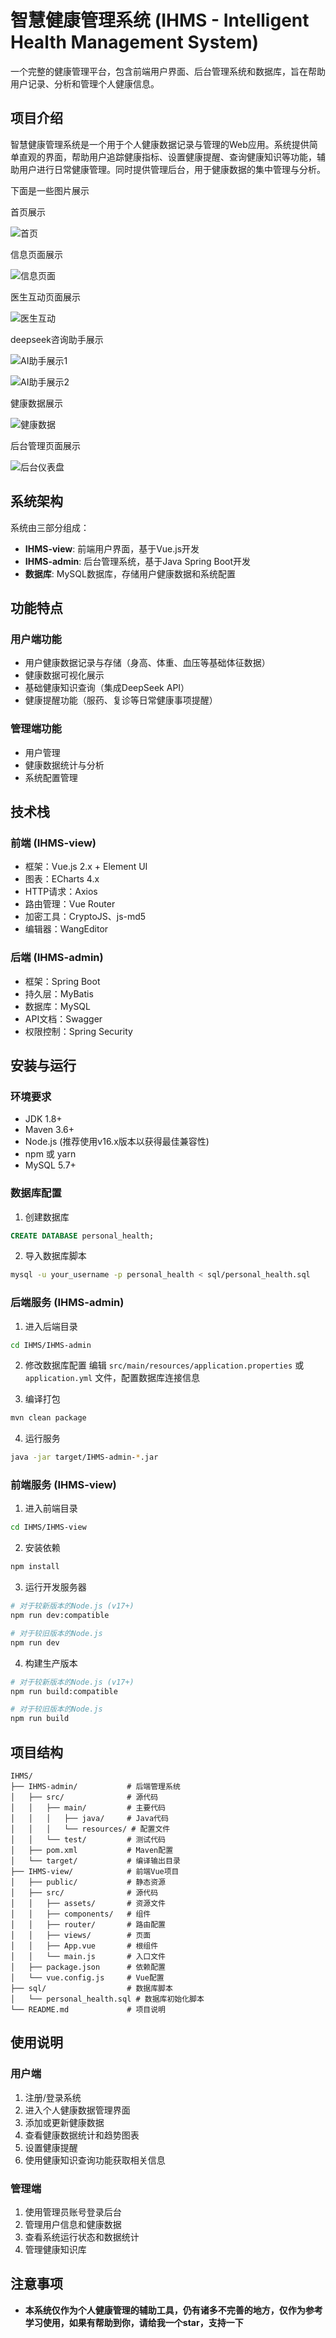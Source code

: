 # 智慧健康管理系统 (IHMS - Intelligent Health Management System)

一个完整的健康管理平台，包含前端用户界面、后台管理系统和数据库，旨在帮助用户记录、分析和管理个人健康信息。

## 项目介绍

智慧健康管理系统是一个用于个人健康数据记录与管理的Web应用。系统提供简单直观的界面，帮助用户追踪健康指标、设置健康提醒、查询健康知识等功能，辅助用户进行日常健康管理。同时提供管理后台，用于健康数据的集中管理与分析。

下面是一些图片展示

首页展示

![首页](https://media.githubusercontent.com/media/JX05120LLL/IHMS/refs/heads/main/IHMS-admin/src/main/resources/pic/%E9%A6%96%E9%A1%B5%E5%B1%95%E7%A4%BA.png?token=BDEY44WZY2AYDH5R3MHWXVLIGVX3O)

信息页面展示

![信息页面](https://media.githubusercontent.com/media/JX05120LLL/IHMS/refs/heads/main/IHMS-admin/src/main/resources/pic/%E4%BF%A1%E6%81%AF%E5%B1%95%E7%A4%BA.png?token=BDEY44RMJPWBZV7YUJOTTWLIGVYAG)

医生互动页面展示

![医生互动](https://media.githubusercontent.com/media/JX05120LLL/IHMS/refs/heads/main/IHMS-admin/src/main/resources/pic/%E5%8C%BB%E7%94%9F%E5%AF%B9%E8%AF%9D%E5%B1%95%E7%A4%BA1.png?token=BDEY44S5XU2Z6FLM3LG7CELIGVYCU)



deepseek咨询助手展示

![AI助手展示1](https://media.githubusercontent.com/media/JX05120LLL/IHMS/refs/heads/main/IHMS-admin/src/main/resources/pic/%E5%92%A8%E8%AF%A2%E5%8A%A9%E6%89%8B%E5%B1%95%E7%A4%BA1.png?token=BDEY44TX2FWUHVACGQZAUYTIGVYEY)

![AI助手展示2](https://media.githubusercontent.com/media/JX05120LLL/IHMS/refs/heads/main/IHMS-admin/src/main/resources/pic/%E5%92%A8%E8%AF%A2%E5%8A%A9%E6%89%8B%E5%B1%95%E7%A4%BA2.png?token=BDEY44RQ5AQX2PO3AEDC2ITIGVYG6)

健康数据展示

![健康数据](https://media.githubusercontent.com/media/JX05120LLL/IHMS/refs/heads/main/IHMS-admin/src/main/resources/pic/%E5%81%A5%E5%BA%B7%E6%95%B0%E6%8D%AE.png?token=BDEY44RBWUSJTGGSEZ2EJP3IGVYL6)



后台管理页面展示

![后台仪表盘](https://media.githubusercontent.com/media/JX05120LLL/IHMS/refs/heads/main/IHMS-admin/src/main/resources/pic/%E5%90%8E%E5%8F%B0%E5%B1%95%E7%A4%BA1.png?token=BDEY44Q5AQPLZ6P7PK2TMZ3IGVYI6)



## 系统架构

系统由三部分组成：
- **IHMS-view**: 前端用户界面，基于Vue.js开发
- **IHMS-admin**: 后台管理系统，基于Java Spring Boot开发
- **数据库**: MySQL数据库，存储用户健康数据和系统配置

## 功能特点

### 用户端功能
- 用户健康数据记录与存储（身高、体重、血压等基础体征数据）
- 健康数据可视化展示
- 基础健康知识查询（集成DeepSeek API）
- 健康提醒功能（服药、复诊等日常健康事项提醒）

### 管理端功能
- 用户管理
- 健康数据统计与分析
- 系统配置管理

## 技术栈

### 前端 (IHMS-view)
- 框架：Vue.js 2.x + Element UI
- 图表：ECharts 4.x
- HTTP请求：Axios
- 路由管理：Vue Router
- 加密工具：CryptoJS、js-md5
- 编辑器：WangEditor

### 后端 (IHMS-admin)
- 框架：Spring Boot
- 持久层：MyBatis
- 数据库：MySQL
- API文档：Swagger
- 权限控制：Spring Security

## 安装与运行

### 环境要求
- JDK 1.8+
- Maven 3.6+
- Node.js (推荐使用v16.x版本以获得最佳兼容性)
- npm 或 yarn
- MySQL 5.7+

### 数据库配置
1. 创建数据库
```sql
CREATE DATABASE personal_health;
```

2. 导入数据库脚本
```bash
mysql -u your_username -p personal_health < sql/personal_health.sql
```

### 后端服务 (IHMS-admin)
1. 进入后端目录
```bash
cd IHMS/IHMS-admin
```

2. 修改数据库配置
编辑 `src/main/resources/application.properties` 或 `application.yml` 文件，配置数据库连接信息

3. 编译打包
```bash
mvn clean package
```

4. 运行服务
```bash
java -jar target/IHMS-admin-*.jar
```

### 前端服务 (IHMS-view)
1. 进入前端目录
```bash
cd IHMS/IHMS-view
```

2. 安装依赖
```bash
npm install
```

3. 运行开发服务器
```bash
# 对于较新版本的Node.js (v17+)
npm run dev:compatible

# 对于较旧版本的Node.js
npm run dev
```

4. 构建生产版本
```bash
# 对于较新版本的Node.js (v17+)
npm run build:compatible

# 对于较旧版本的Node.js
npm run build
```

## 项目结构

```
IHMS/
├── IHMS-admin/           # 后端管理系统
│   ├── src/              # 源代码
│   │   ├── main/         # 主要代码
│   │   │   ├── java/     # Java代码
│   │   │   └── resources/ # 配置文件
│   │   └── test/         # 测试代码
│   ├── pom.xml           # Maven配置
│   └── target/           # 编译输出目录
├── IHMS-view/            # 前端Vue项目
│   ├── public/           # 静态资源
│   ├── src/              # 源代码
│   │   ├── assets/       # 资源文件
│   │   ├── components/   # 组件
│   │   ├── router/       # 路由配置
│   │   ├── views/        # 页面
│   │   ├── App.vue       # 根组件
│   │   └── main.js       # 入口文件
│   ├── package.json      # 依赖配置
│   └── vue.config.js     # Vue配置
├── sql/                  # 数据库脚本
│   └── personal_health.sql # 数据库初始化脚本
└── README.md             # 项目说明
```

## 使用说明

### 用户端
1. 注册/登录系统
2. 进入个人健康数据管理界面
3. 添加或更新健康数据
4. 查看健康数据统计和趋势图表
5. 设置健康提醒
6. 使用健康知识查询功能获取相关信息

### 管理端
1. 使用管理员账号登录后台
2. 管理用户信息和健康数据
3. 查看系统运行状态和数据统计
4. 管理健康知识库

## 注意事项

- **本系统仅作为个人健康管理的辅助工具，仍有诸多不完善的地方，仅作为参考学习使用，如果有帮助到你，请给我一个star，支持一下**

